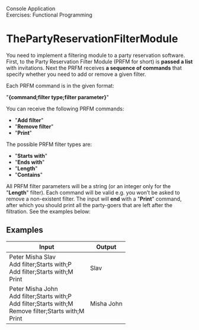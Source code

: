 Console Application<br>
Exercises: Functional Programming
# ThePartyReservationFilterModule
You need to implement a filtering module to a party reservation software. First, to the Party Reservation Filter Module (PRFM for short) is __passed a list__ with invitations. Next the PRFM receives __a sequence of commands__ that specify whether you need to add or remove a given filter.


Each PRFM command is in the given format:


"__{command;filter type;filter parameter}__"


You can receive the following PRFM commands: 
- "__Add filter__"
- "__Remove filter__"
- "__Print__" 


The possible PRFM filter types are: 
- "__Starts with__"
- "__Ends with__"
- "__Length__"
- "__Contains__"


All PRFM filter parameters will be a string (or an integer only for the "__Length__" filter). Each command will be valid e.g. you won’t be asked to remove a non-existent filter. The input will __end__ with a "__Print__" command, after which you should print all the party-goers that are left after the filtration. See the examples below:
## Examples
Input|Output
-----|------
Peter Misha Slav<br>Add filter;Starts with;P<br>Add filter;Starts with;M<br>Print|Slav
Peter Misha John<br>Add filter;Starts with;P<br>Add filter;Starts with;M<br>Remove filter;Starts with;M<br>Print|Misha John
